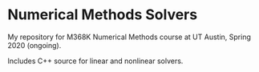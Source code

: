 # Numerical Methods Solvers
My repository for M368K Numerical Methods course at UT Austin, Spring 2020 (ongoing).

Includes C++ source for linear and nonlinear solvers.
